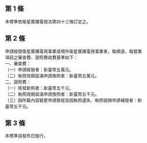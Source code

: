第 1 條
-------
本標準依衛星廣播電視法第四十三條訂定之。

第 2 條
-------
申請經營衛星廣播電視事業或境外衛星廣播電視事業者，每頻道、每營業  
項目之審查費、證照費收費基準如下：  
一、審查費：  
（一）申請經營者：新臺幣五萬元。  
（二）執照效期屆滿申請換照者：新臺幣五萬元。  
二、證照費：  
（一）核發新照者：新臺幣五千元。  
（二）執照效期屆滿申請換照者：新臺幣五千元。  
（三）因所載內容變更申請換發及因執照遺失、執照毀損申請補發者：新  
      臺幣五千元。

第 3 條
-------
本標準自發布日施行。

